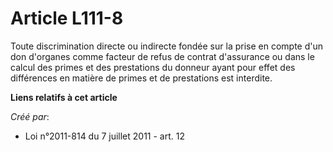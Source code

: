 # Article L111-8

Toute discrimination directe ou indirecte fondée sur la prise en compte d'un don d'organes comme facteur de refus de contrat
d'assurance ou dans le calcul des primes et des prestations du donneur ayant pour effet des différences en matière de primes
et de prestations est interdite.

**Liens relatifs à cet article**

_Créé par_:

  - Loi n°2011-814 du 7 juillet 2011 - art. 12
